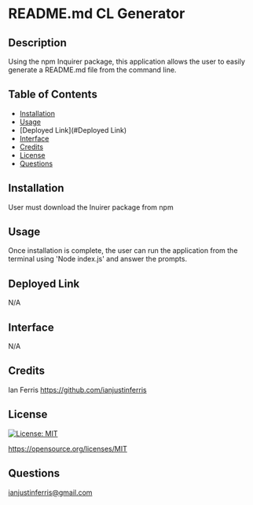 

# README.md CL Generator

## Description

Using the npm Inquirer package, this application allows the user to easily generate a README.md file from the command line.

## Table of Contents 

- [Installation](#Installation)
- [Usage](#Usage)
- [Deployed Link](#Deployed Link)
- [Interface](#Interface)
- [Credits](#Credits)
- [License](#License)
- [Questions](#Questions)

## Installation

User must download the Inuirer package from npm 

## Usage

Once installation is complete, the user can run the application from the terminal using 'Node index.js' and answer the prompts.

## Deployed Link

N/A

## Interface

N/A

## Credits

Ian Ferris https://github.com/ianjustinferris

## License

[![License: MIT](https://img.shields.io/badge/License-MIT-yellow.svg)](https://opensource.org/licenses/MIT)

https://opensource.org/licenses/MIT

## Questions

ianjustinferris@gmail.com


